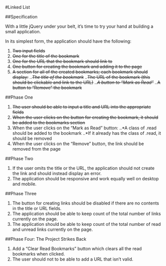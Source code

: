 #Linked List

##Specification

With a little jQuery under your belt, it’s time to try your hand at building a small application.

In its simplest form, the application should have the following:

1. ~~Two input fields~~
2. ~~One for the title of the bookmark~~
3. ~~One for the URL that the bookmark should link to~~
4. ~~One button for creating the bookmark and adding it to the page~~
5. ~~A section for all of the created bookmarks; each bookmark should display:~~
..*~~The title of the bookmark~~
..*~~The URL of the bookmark (this should be clickable and link to the URL)~~
..*~~A button to “Mark as Read”~~
..*~~A button to “Remove” the bookmark~~

##Phase One

1. ~~The user should be able to input a title and URL into the appropriate fields~~
2. ~~When the user clicks on the button for creating the bookmark, it should be added to the bookmarks section~~
3. When the user clicks on the “Mark as Read” button:
..*A class of .read should be added to the bookmark
..*If it already has the class of .read, it should be removed
4. When the user clicks on the “Remove” button, the link should be removed from the page

##Phase Two

1. If the user omits the title or the URL, the application should not create the link and should instead display an error.
2. The application should be responsive and work equally well on desktop and mobile.

##Phase Three

1. The button for creating links should be disabled if there are no contents in the title or URL fields.
2. The application should be able to keep count of the total number of links currently on the page.
3. The application should be able to keep count of the total number of read and unread links currently on the page.

##Phase Four: The Project Strikes Back

1. Add a “Clear Read Bookmarks” button which clears all the read bookmarks when clicked.
2. The user should not to be able to add a URL that isn’t valid.
